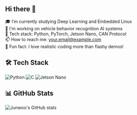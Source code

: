 ## Hi there 👋


🎓 I’m currently studying Deep Learning and Embedded Linux  
🚗 I'm working on vehicle behavior recognition AI systems  
🔧 Tech stack: Python, PyTorch, Jetson Nano, CAN Protocol  
📫 How to reach me: [your.email@example.com](mailto:your.email@example.com)  
🌱 Fun fact: I love realistic coding more than flashy demos!

## 🛠 Tech Stack
![Python](https://img.shields.io/badge/Python-3776AB?style=flat&logo=python&logoColor=white)
![C](https://img.shields.io/badge/C-00599C?style=flat&logo=c&logoColor=white)
![Jetson Nano](https://img.shields.io/badge/Jetson_Nano-76B900?style=flat&logo=nvidia&logoColor=white)

## 📊 GitHub Stats
![Junwoo's GitHub stats](https://github-readme-stats.vercel.app/api?username=junwoo-dev&show_icons=true&theme=tokyonight)
